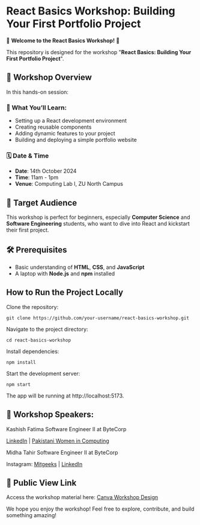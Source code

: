 # React Basics Workshop: Building Your First Portfolio Project

🚀 **Welcome to the React Basics Workshop!** 🚀

This repository is designed for the workshop "**React Basics: Building Your First Portfolio Project**". 

## 📝 Workshop Overview

In this hands-on session:

### 🚀 What You’ll Learn:
- Setting up a React development environment
- Creating reusable components
- Adding dynamic features to your project
- Building and deploying a simple portfolio website

### 🗓 Date & Time
- **Date**: 14th October 2024
- **Time**: 11am - 1pm
- **Venue**: Computing Lab I, ZU North Campus

## 🎯 Target Audience
This workshop is perfect for beginners, especially **Computer Science** and **Software Engineering** students, who want to dive into React and kickstart their first project.

## 🛠 Prerequisites
- Basic understanding of **HTML**, **CSS**, and **JavaScript**
- A laptop with **Node.js** and **npm** installed

##  How to Run the Project Locally

Clone the repository:

```git clone https://github.com/your-username/react-basics-workshop.git```

Navigate to the project directory:

```cd react-basics-workshop```

Install dependencies:

```npm install```

Start the development server:

```npm start```

The app will be running at http://localhost:5173.

## 👥 Workshop Speakers:
Kashish Fatima
Software Engineer II at ByteCorp

[LinkedIn](https://www.linkedin.com/in/kashish-fatima/) | [Pakistani Women in Computing](https://www.linkedin.com/company/pakistani-women-in-computing)

Midha Tahir
Software Engineer II at ByteCorp

Instagram: [Mitgeeks](https://www.instagram.com/mitgeeks/) | [LinkedIn](https://www.linkedin.com/company/midhatahir/)


## 📄 Public View Link
Access the workshop material here: [Canva Workshop Design](https://www.canva.com/design/DAGTYsBethA/tdoCfaq8XYNgCQUa6TmsCA/view?utm_content=DAGTYsBethA&utm_campaign=designshare&utm_medium=link&utm_source=editor)

We hope you enjoy the workshop! Feel free to explore, contribute, and build something amazing!

